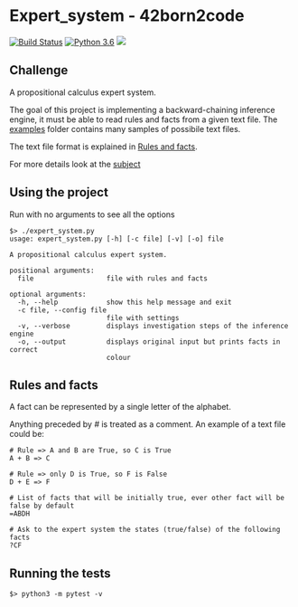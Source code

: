 # Expert_system - 42born2code
[![Build Status](https://travis-ci.com/fedefloris/Expert_system.svg?branch=master)](https://travis-ci.com/fedefloris/Expert_system) [![Python 3.6](https://img.shields.io/badge/python-3.6-blue.svg)](https://www.python.org/downloads/release/python-360/) ![](https://img.shields.io/github/license/fedefloris/Expert_system.svg)

## Challenge
A propositional calculus expert system.

The goal of this project is implementing a backward-chaining inference engine, it must be able to read rules and facts from a given text file. The [examples](/test/examples/good_files) folder contains many samples of possibile text files.

The text file format is explained in [Rules and facts](#Rules-and-facts).

For more details look at the [subject](subject.pdf)

## Using the project
Run with no arguments to see all the options
```console
$> ./expert_system.py
usage: expert_system.py [-h] [-c file] [-v] [-o] file

A propositional calculus expert system.

positional arguments:
  file                  file with rules and facts

optional arguments:
  -h, --help            show this help message and exit
  -c file, --config file
                        file with settings
  -v, --verbose         displays investigation steps of the inference engine
  -o, --output          displays original input but prints facts in correct
                        colour
```

## Rules and facts
A fact can be represented by a single letter of the alphabet.

Anything preceded by *#* is treated as a comment. An example of a text file could be:
```console
# Rule => A and B are True, so C is True
A + B => C

# Rule => only D is True, so F is False
D + E => F  

# List of facts that will be initially true, ever other fact will be false by default
=ABDH

# Ask to the expert system the states (true/false) of the following facts
?CF
```

## Running the tests
```console
$> python3 -m pytest -v
```
